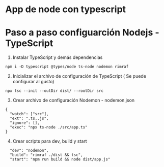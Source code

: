 <!-- App node con typescript -->
# App de node con typescript

# Paso a paso configuarción Nodejs - TypeScript

1. Instalar TypeScript y demás dependencias
```
npm i -D typescript @types/node ts-node nodemon rimraf
```

2. Inicializar el archivo de configuración de TypeScript ( Se puede configurar al gusto)
```
npx tsc --init --outDir dist/ --rootDir src
```

3. Crear archivo de configuración Nodemon - nodemon.json
```
{
  "watch": ["src"],
  "ext": ".ts,.js",
  "ignore": [],
  "exec": "npx ts-node ./src/app.ts"
}
```

4. Crear scripts para dev, build y start

```
  "dev": "nodemon",
  "build": "rimraf ./dist && tsc",
  "start": "npm run build && node dist/app.js"
```
